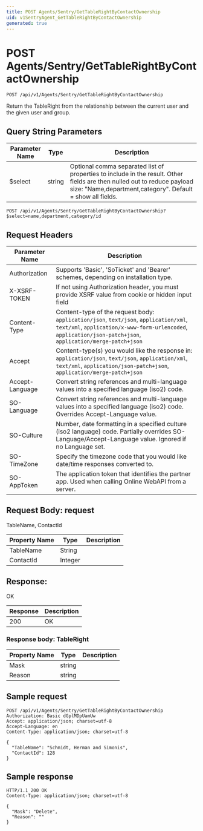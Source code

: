 ```yaml
---
title: POST Agents/Sentry/GetTableRightByContactOwnership
uid: v1SentryAgent_GetTableRightByContactOwnership
generated: true
---
```


# POST Agents/Sentry/GetTableRightByContactOwnership

```http
POST /api/v1/Agents/Sentry/GetTableRightByContactOwnership
```

Return the TableRight from the relationship between the current user and the given user and group.







## Query String Parameters

| Parameter Name | Type |  Description |
|----------------|------|--------------|
| $select | string |  Optional comma separated list of properties to include in the result. Other fields are then nulled out to reduce payload size: "Name,department,category". Default = show all fields. |

```http
POST /api/v1/Agents/Sentry/GetTableRightByContactOwnership?$select=name,department,category/id
```


## Request Headers

| Parameter Name | Description |
|----------------|-------------|
| Authorization  | Supports 'Basic', 'SoTicket' and 'Bearer' schemes, depending on installation type. |
| X-XSRF-TOKEN   | If not using Authorization header, you must provide XSRF value from cookie or hidden input field |
| Content-Type | Content-type of the request body: `application/json`, `text/json`, `application/xml`, `text/xml`, `application/x-www-form-urlencoded`, `application/json-patch+json`, `application/merge-patch+json` |
| Accept         | Content-type(s) you would like the response in: `application/json`, `text/json`, `application/xml`, `text/xml`, `application/json-patch+json`, `application/merge-patch+json` |
| Accept-Language | Convert string references and multi-language values into a specified language (iso2) code. |
| SO-Language | Convert string references and multi-language values into a specified language (iso2) code. Overrides Accept-Language value. |
| SO-Culture | Number, date formatting in a specified culture (iso2 language) code. Partially overrides SO-Language/Accept-Language value. Ignored if no Language set. |
| SO-TimeZone | Specify the timezone code that you would like date/time responses converted to. |
| SO-AppToken | The application token that identifies the partner app. Used when calling Online WebAPI from a server. |

## Request Body: request 

TableName, ContactId 

| Property Name | Type |  Description |
|----------------|------|--------------|
| TableName | String |  |
| ContactId | Integer |  |

## Response:

OK

| Response | Description |
|----------------|-------------|
| 200 | OK |

### Response body: TableRight

| Property Name | Type |  Description |
|----------------|------|--------------|
| Mask | string |  |
| Reason | string |  |

## Sample request

```http!
POST /api/v1/Agents/Sentry/GetTableRightByContactOwnership
Authorization: Basic dGplMDpUamUw
Accept: application/json; charset=utf-8
Accept-Language: en
Content-Type: application/json; charset=utf-8

{
  "TableName": "Schmidt, Herman and Simonis",
  "ContactId": 128
}
```

## Sample response

```http_
HTTP/1.1 200 OK
Content-Type: application/json; charset=utf-8

{
  "Mask": "Delete",
  "Reason": ""
}
```